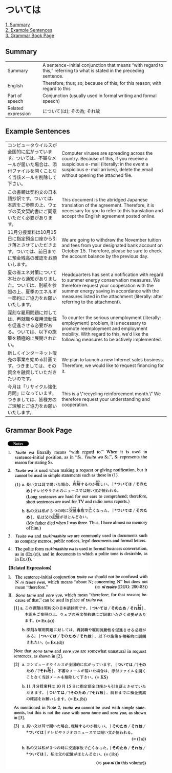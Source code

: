 # ついては

[1. Summary](#summary)<br>
[2. Example Sentences](#example-sentences)<br>
[3. Grammar Book Page](#grammar-book-page)<br>


## Summary

<table><tr>   <td>Summary</td>   <td>A sentence-initial conjunction that means “with regard to this,” referring to what is stated in the preceding sentence.</td></tr><tr>   <td>English</td>   <td>Therefore; thus; so; because of this; for this reason; with regard to this</td></tr><tr>   <td>Part of speech</td>   <td>Conjunction (usually used in formal writing and formal speech)</td></tr><tr>   <td>Related expression</td>   <td>について(は); その為; それ故</td></tr></table>

## Example Sentences

<table><tr>   <td>コンピュータウイルスが全国的に広がっています。ついては、不審なメールが届いた場合は、添付ファイルを開くことなく当該メールを削除して下さい。</td>   <td>Computer viruses are spreading across the country. Because of this, if you receive a suspicious e-mail (literally: in the event a suspicious e-mail arrives), delete the email without opening the attached ﬁle.</td></tr><tr>   <td>この書類は契約文の日本語抄訳です。ついては、本訳をご参照の上、ウェブの英文契約書にご同意いただく必要があります。</td>   <td>This document is the abridged Japanese translation of the agreement. Therefore, it is necessary for you to refer to this translation and accept the English agreement posted online.</td></tr><tr>   <td>11月分授業料は10月15日に指定預金口座から引き落とさせていただきます。ついては、前日までに預金残高の確認をお願いします。</td>   <td>We are going to withdraw the November tuition and fees from your designated bank account on October 15. Therefore, please be sure to check the account balance by the previous day.</td></tr><tr>   <td>夏の省エネ対策について本社から通知がありました。ついては、別紙を参照の上、夏季のエネルギー節約にご協力をお願いいたします。</td>   <td>Headquarters has sent a notification with regard to summer energy conservation measures. We therefore request your cooperation with the summer energy saving in accordance with the measures listed in the attachment (literally: after referring to the attachment).</td></tr><tr>   <td>深刻な雇用問題に対しては、再就職や雇用流動性を促進させる必要がある。ついては、以下の施策を積極的に展開されたい。</td>   <td>To counter the serious unemployment (literally: employment) problem, it is necessary to promote reemployment and employment mobility. With regard to this, we'd like the following measures to be actively implemented.</td></tr><tr>   <td>新しくインターネット販売の事業を始める計画です。つきましては、その資金を融資していただきたいのです。</td>   <td>We plan to launch a new Internet sales business. Therefore, we would like to request ﬁnancing for it.</td></tr><tr>   <td>今月は「リサイクル強化月間」になっています。つきましては、皆様方のご理解とご協力をお願いいたします。</td>   <td>This is a \"recycling reinforcement month.\" We therefore request your understanding and cooperation.</td></tr></table>

## Grammar Book Page

![](../img/Advancedついては.png)

